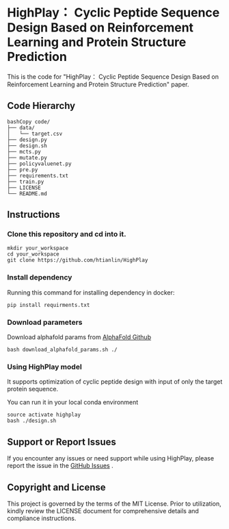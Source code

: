 # HighPlay： Cyclic Peptide Sequence Design Based on Reinforcement Learning and Protein Structure Prediction

This is the code for "HighPlay： Cyclic Peptide Sequence Design Based on Reinforcement Learning and Protein Structure Prediction" paper.

## Code Hierarchy

```shell
bashCopy code/
├── data/                    
│   └── target.csv           
├── design.py                
├── design.sh                
├── mcts.py                  
├── mutate.py                
├── policyvaluenet.py        
├── pre.py                  
├── requirements.txt       
├── train.py   
├── LICENSE        
└── README.md       
```

## Instructions

### Clone this repository and cd into it.

```shell
mkdir your_workspace
cd your_workspace
git clone https://github.com/htianlin/HighPlay
```


### Install dependency

Running this  command for installing dependency in docker:

```shell
pip install requirments.txt
```


### Download parameters

Download alphafold params from [AlphaFold Github](https://github.com/deepmind/alphafold/blob/main/scripts/download_alphafold_params.sh)

```shell
bash download_alphafold_params.sh ./
```

### Using HighPlay model

It supports optimization of cyclic peptide design with input of only the target protein sequence.

You can run it in your local conda environment

```shell
source activate highplay
bash ./design.sh
```

## Support or Report Issues

If you encounter any issues or need support while using HighPlay, please report the issue in the [GitHub Issues](https://github.com/your_username/HighPlay/issues) .

## Copyright and License

This project is governed by the terms of the MIT License. Prior to utilization, kindly review the LICENSE document for comprehensive details and compliance instructions.




